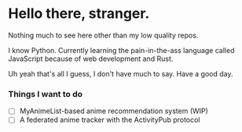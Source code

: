 # Hello there, stranger.

Nothing much to see here other than my low quality repos.

I know Python.
Currently learning the pain-in-the-ass language called JavaScript because of web development and Rust.

Uh yeah that's all I guess, I don't have much to say. Have a good day.

### Things I want to do
- [ ] MyAnimeList-based anime recommendation system (WIP)
- [ ] A federated anime tracker with the ActivityPub protocol
